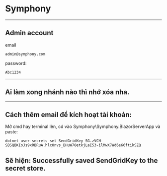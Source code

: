 # Symphony
--------------------------------------------------------------------
## Admin account
  email
  
    admin@symphony.com
  password:
  
    Abc1234
--------------------------------------------------------------------
## Ai làm xong nhánh nào thì nhớ xóa nha.
--------------------------------------------------------------------
## Cách thêm email để kích hoạt tài khoản:
  Mở cmd hay terminal lên, cd vào Symphony\Symphony.BlazorServerApp và paste:
    
    dotnet user-secrets set SendGridKey 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
  Sẽ hiện: Successfully saved SendGridKey to the secret store.
--------------------------------------------------------------------
